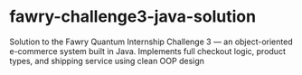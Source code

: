 # fawry-challenge3-java-solution
Solution to the Fawry Quantum Internship Challenge 3 — an object-oriented e-commerce system built in Java. Implements full checkout logic, product types, and shipping service using clean OOP design

